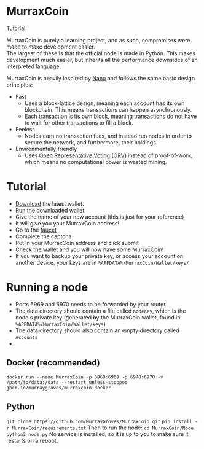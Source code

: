  # MurraxCoin

[Tutorial](#Tutorial)

MurraxCoin is purely a learning project, and as such, compromises were made to make development easier.  
The largest of these is that the official node is made in Python. This makes development much easier,
but inherits all the performance downsides of an interpreted language.

MurraxCoin is heavily inspired by [Nano](https://nano.org) and follows the same basic design principles:
- Fast
  - Uses a block-lattice design, meaning each account has its own blockchain. This means transactions can happen asynchronously.
  - Each transaction is its own block, meaning transactions do not have to wait for other transactions to fill a block.
- Feeless
  - Nodes earn no transaction fees, and instead run nodes in order to secure the network, and furthermore, their holdings.
- Environmentally friendly
  - Uses [Open Representative Voting (ORV)](https://docs.nano.org/glossary/#open-representative-voting-orv) instead of proof-of-work, which means no computational power is wasted mining.


# Tutorial
- [Download](https://github.com/MurrayGroves/MurraxCoin/releases/) the latest wallet.
- Run the downloaded wallet
- Give the name of your new account (this is just for your reference)
- It will give you your MurraxCoin address!
- Go to the [faucet](https://faucet.murraygrov.es)
- Complete the captcha
- Put in your MurraxCoin address and click submit
- Check the wallet and you will now have some MurraxCoin!
- If you want to backup your private key, or access your account on another device, your keys are in `%APPDATA%/MurraxCoin/Wallet/keys/`


# Running a node
- Ports 6969 and 6970 needs to be forwarded by your router.
- The data directory should contain a file called `nodeKey`, which is the node's private key (generated by the MurraxCoin wallet, found in `%APPDATA%/MurraxCoin/Wallet/keys`)
- The data directory should also contain an empty directory called `Accounts`
- 
## Docker (recommended)
`docker run --name MurraxCoin -p 6969:6969 -p 6970:6970 -v /path/to/data:/data --restart unless-stopped ghcr.io/murraygroves/murraxcoin:docker`

## Python
`git clone https://github.com/MurrayGroves/MurraxCoin.git`
`pip install -r MurraxCoin/requirements.txt`
Then to run the node:
`cd MurraxCoin/Node`
`python3 node.py`
No service is installed, so it is up to you to make sure it restarts on a reboot.
